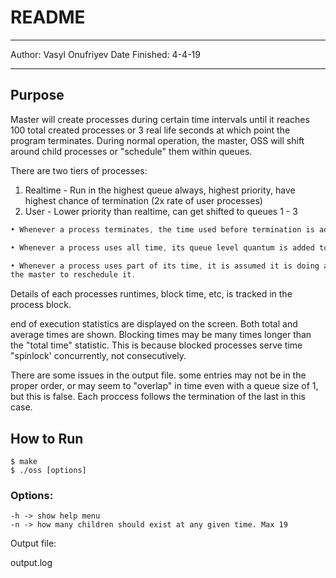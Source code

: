 # README

***

Author: Vasyl Onufriyev
Date Finished: 4-4-19

***

## Purpose

Master will create processes during certain time intervals until it reaches 100 total created processes or 3 real life seconds at which point the program terminates.
During normal operation, the master, OSS will shift around child processes or "schedule" them within queues.

There are two tiers of processes:

1. Realtime - Run in the highest queue always, highest priority, have highest chance of termination (2x rate of user processes)
2. User - Lower priority than realtime, can get shifted to queues 1 - 3
```c
• Whenever a process terminates, the time used before termination is added to the clock and the child terminates.

• Whenever a process uses all time, its queue level quantum is added to the system clock 

• Whenever a process uses part of its time, it is assumed it is doing an IO operation and is placed in a blocked queue until such a time that it deems it wishes to wake up, then signals
the master to reschedule it.
```
Details of each processes runtimes, block time, etc, is tracked in the process block.

end of execution statistics are displayed on the screen. Both total and average times are shown. Blocking times may be many times longer than the "total time" statistic. This is because blocked processes
serve time "spinlock' concurrently, not consecutively.

There are some issues in the output file. some entries may not be in the proper order, or may seem to "overlap" in time even with a queue size of 1, but this is false. 
Each proccess follows the termination of the last in this case.

## How to Run
```
$ make
$ ./oss [options]
```

### Options:

```
-h -> show help menu
-n -> how many children should exist at any given time. Max 19
```

Output file:

output.log

